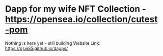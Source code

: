 # Dapp for my wife NFT Collection - https://opensea.io/collection/cutest-pom

Nothing is here yet - still building
Website Link: https://gsw85.github.io/dapps/
